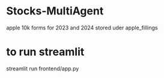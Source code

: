 # Stocks-MultiAgent

apple 10k forms for 2023 and 2024 stored uder apple_fillings


# to run streamlit
streamlit run frontend/app.py


